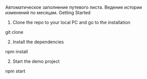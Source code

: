 Автоматическое заполнение путевого листа. Ведение истории изменений по месяцам.
Getting Started
1. Clone the repo to your local PC and go to the installation

git clone

2. Install the dependencies

npm install

2. Start the demo project

npm start
